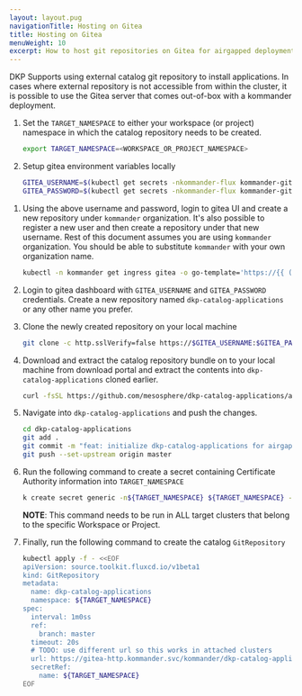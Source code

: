 ```yaml
---
layout: layout.pug
navigationTitle: Hosting on Gitea
title: Hosting on Gitea
menuWeight: 10
excerpt: How to host git repositories on Gitea for airgapped deployments
---
```


DKP Supports using external catalog git repository to install applications. In cases where external repository is not accessible from within the cluster, it is possible to use the Gitea server that comes out-of-box with a kommander deployment.

1. Set the `TARGET_NAMESPACE` to either your workspace (or project) namespace in which the catalog repository needs to be created.

    ```bash
    export TARGET_NAMESPACE=<WORKSPACE_OR_PROJECT_NAMESPACE>
    ```

1. Setup gitea environment variables locally

    ```bash
    GITEA_USERNAME=$(kubectl get secrets -nkommander-flux kommander-git-credentials -oyaml -o go-template="{{.data.username | base64decode }}")
    GITEA_PASSWORD=$(kubectl get secrets -nkommander-flux kommander-git-credentials -oyaml -o go-template="{{.data.password | base64decode }}")
    ```

<!-- TODO: should we just ask to create a new user? Its less risky, but difficult for users as they need to remember the username and password for future-->
1. Using the above username and password, login to gitea UI and create a new repository under `kommander` organization. It's also possible to register a new user and then create a repository under that new username. Rest of this document assumes you are using `kommander` organization. You should be able to substitute `kommander` with your own organization name.
    
    ```bash
    kubectl -n kommander get ingress gitea -o go-template='https://{{ (index .status.loadBalancer.ingress 0).hostname }}:443/dkp/kommander/git'
    ```

1. Login to gitea dashboard with `GITEA_USERNAME` and `GITEA_PASSWORD` credentials. Create a new repository named `dkp-catalog-applications` or any other name you prefer.

1. Clone the newly created repository on your local machine

    ```bash
    git clone -c http.sslVerify=false https://$GITEA_USERNAME:$GITEA_PASSWORD@$(kubectl -n kommander get ingress gitea -o jsonpath='{.status.loadBalancer.ingress[0].hostname}'):443/dkp/kommander/git/kommander/dkp-catalog-applications
    ```

1. Download and extract the catalog repository bundle on to your local machine from download portal and extract the contents into `dkp-catalog-applications` cloned earlier.

    ```bash
    curl -fsSL https://github.com/mesosphere/dkp-catalog-applications/archive/refs/tags/v2.1.1-rc.2.tar.gz | tar zxf - --strip-components=1 -C dkp-catalog-applications
    ```

1. Navigate into `dkp-catalog-applications` and push the changes.

    ```bash
    cd dkp-catalog-applications
    git add .
    git commit -m "feat: initialize dkp-catalog-applications for airgapped"
    git push --set-upstream origin master
    ```

1. Run the following command to create a secret containing Certificate Authority information into `TARGET_NAMESPACE`

    ```bash
    k create secret generic -n${TARGET_NAMESPACE} ${TARGET_NAMESPACE} --from-literal=caFile="$(kubectl get secrets -nkommander-flux kommander-git-credentials -o template='{{ .data.caFile | base64decode }}')" --type opaque
    ```

    **NOTE**: This command needs to be run in ALL target clusters that belong to the specific Workspace or Project. 
    <!-- TODO: Create a federated secret maybe? -->

1. Finally, run the following command to create the catalog `GitRepository`

    <!-- TODO: support custom host name -->
    ```bash
    kubectl apply -f - <<EOF
    apiVersion: source.toolkit.fluxcd.io/v1beta1
    kind: GitRepository
    metadata:
      name: dkp-catalog-applications
      namespace: ${TARGET_NAMESPACE}
    spec:
      interval: 1m0ss
      ref:
        branch: master
      timeout: 20s
      # TODO: use different url so this works in attached clusters
      url: https://gitea-http.kommander.svc/kommander/dkp-catalog-applications.git
      secretRef:
        name: ${TARGET_NAMESPACE}
    EOF
    ```
